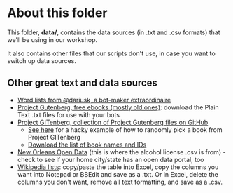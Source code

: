 # About this folder
This folder, **data/**, contains the data sources (in .txt and .csv formats) that we'll be using in our workshop.

It also contains other files that our scripts don't use, in case you want to switch up data sources.

## Other great text and data sources
- [Word lists from @dariusk, a bot-maker extraordinaire](https://github.com/dariusk/corpora/tree/master/data)
- [Project Gutenberg, free ebooks (mostly old ones)](http://www.gutenberg.org/): download the Plain Text .txt files for use with your bots
- [Project GITenberg, collection of Project Gutenberg files on GitHub](https://github.com/GITenberg) 
	- [See here](https://github.com/robincamille/nanogenmo2016/blob/master/excerpt.py) for a hacky example of how to randomly pick a book from Project GITenberg
	- [Download the list of book names and IDs](https://github.com/gitenberg-dev/giten_site/blob/master/assets/GITenberg_repos_list_2.tsv)
- [New Orleans Open Data](https://data.nola.gov/browse/) (this is where the alcohol license .csv is from) - check to see if your home city/state has an open data portal, too
- [Wikipedia lists](https://en.wikipedia.org/wiki/List_of_lists_of_lists): copy/paste the table into Excel, copy the columns you want into Notepad or BBEdit and save as a .txt. Or in Excel, delete the columns you don't want, remove all text formatting, and save as a .csv.